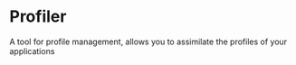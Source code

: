 # Profiler
A tool for profile management, allows you to assimilate the profiles of your applications
